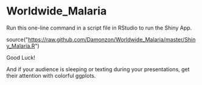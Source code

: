 # Worldwide_Malaria

Run this one-line command in a script file in RStudio to run the Shiny App.

source("https://raw.github.com/Damonzon/Worldwide_Malaria/master/Shiny_Malaria.R")

Good Luck!

And if your audience is sleeping or texting during your presentations, get their attention with colorful ggplots.




